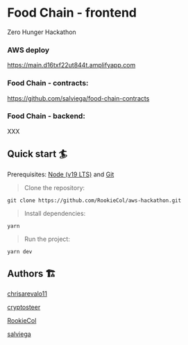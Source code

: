 # Food Chain - frontend

Zero Hunger Hackathon

### AWS deploy

https://main.d16txf22ut844t.amplifyapp.com

### Food Chain - contracts:

https://github.com/salviega/food-chain-contracts

### Food Chain - backend:

XXX

## Quick start 🏄

Prerequisites: [Node (v19 LTS)](https://nodejs.org/en/download/) and [Git](https://git-scm.com/downloads)

> Clone the repository:

```
git clone https://github.com/RookieCol/aws-hackathon.git
```

> Install dependencies:

```
yarn
```

> Run the project:

```
yarn dev
```

## Authors 🏗

[chrisarevalo11](https://github.com/chrisarevalo11)

[cryptosteer](https://github.com/cryptosteer)

[RookieCol](https://github.com/RookieCol)

[salviega](https://github.com/salviega)
